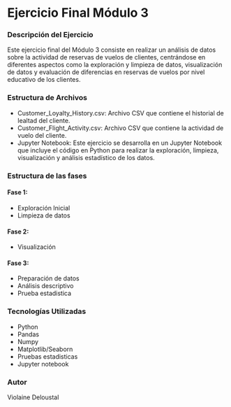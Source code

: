 # Ejercicio Final Módulo 3

### Descripción del Ejercicio

Este ejercicio final del Módulo 3 consiste en realizar un análisis de datos sobre la actividad de reservas de vuelos de clientes, centrándose en diferentes aspectos como la exploración y limpieza de datos, visualización de datos y evaluación de diferencias en reservas de vuelos por nivel educativo de los clientes.

### Estructura de Archivos

- Customer_Loyalty_History.csv: Archivo CSV que contiene el historial de lealtad del cliente.
- Customer_Flight_Activity.csv: Archivo CSV que contiene la actividad de vuelo del cliente.
- Jupyter Notebook: Este ejercicio se desarrolla en un Jupyter Notebook que incluye el código en Python para realizar la exploración, limpieza, visualización y análisis estadístico de los datos.

### Estructura de las fases

#### Fase 1:
- Exploración Inicial
- Limpieza de datos

#### Fase 2:
- Visualización

#### Fase 3:
- Preparación de datos
- Análisis descriptivo
- Prueba estadistica

### Tecnologías Utilizadas
- Python
- Pandas
- Numpy
- Matplotlib/Seaborn
- Pruebas estadisticas
- Jupyter notebook

### Autor
Violaine Deloustal
